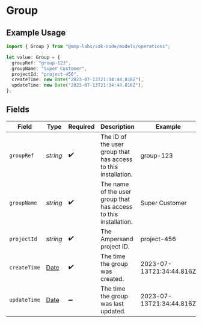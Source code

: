 # Group

## Example Usage

```typescript
import { Group } from "@amp-labs/sdk-node/models/operations";

let value: Group = {
  groupRef: "group-123",
  groupName: "Super Customer",
  projectId: "project-456",
  createTime: new Date("2023-07-13T21:34:44.816Z"),
  updateTime: new Date("2023-07-13T21:34:44.816Z"),
};
```

## Fields

| Field                                                                                         | Type                                                                                          | Required                                                                                      | Description                                                                                   | Example                                                                                       |
| --------------------------------------------------------------------------------------------- | --------------------------------------------------------------------------------------------- | --------------------------------------------------------------------------------------------- | --------------------------------------------------------------------------------------------- | --------------------------------------------------------------------------------------------- |
| `groupRef`                                                                                    | *string*                                                                                      | :heavy_check_mark:                                                                            | The ID of the user group that has access to this installation.                                | group-123                                                                                     |
| `groupName`                                                                                   | *string*                                                                                      | :heavy_check_mark:                                                                            | The name of the user group that has access to this installation.                              | Super Customer                                                                                |
| `projectId`                                                                                   | *string*                                                                                      | :heavy_check_mark:                                                                            | The Ampersand project ID.                                                                     | project-456                                                                                   |
| `createTime`                                                                                  | [Date](https://developer.mozilla.org/en-US/docs/Web/JavaScript/Reference/Global_Objects/Date) | :heavy_check_mark:                                                                            | The time the group was created.                                                               | 2023-07-13T21:34:44.816Z                                                                      |
| `updateTime`                                                                                  | [Date](https://developer.mozilla.org/en-US/docs/Web/JavaScript/Reference/Global_Objects/Date) | :heavy_minus_sign:                                                                            | The time the group was last updated.                                                          | 2023-07-13T21:34:44.816Z                                                                      |